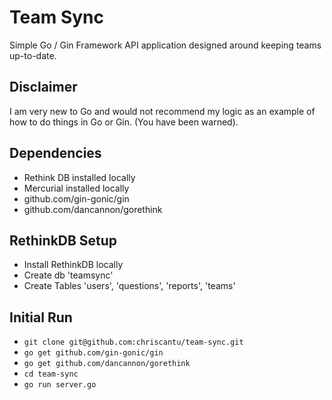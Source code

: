 Team Sync
===========

Simple Go / Gin Framework API application designed around keeping teams up-to-date.

## Disclaimer
I am very new to Go and would not recommend my logic as an example of how to do things in Go or Gin. (You have been warned).

## Dependencies
* Rethink DB installed locally
* Mercurial installed locally
* github.com/gin-gonic/gin
* github.com/dancannon/gorethink

## RethinkDB Setup
* Install RethinkDB locally
* Create db 'teamsync'
* Create Tables 'users', 'questions', 'reports', 'teams'

## Initial Run
* `git clone git@github.com:chriscantu/team-sync.git`
* `go get github.com/gin-gonic/gin`
* `go get github.com/dancannon/gorethink`
* `cd team-sync`
* `go run server.go`
